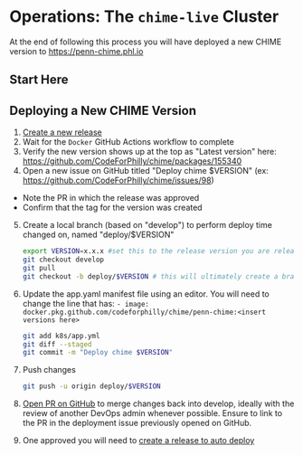 # Operations: The `chime-live` Cluster

At the end of following this process you will have deployed a new CHIME version to https://penn-chime.phl.io

## Start Here

## Deploying a New CHIME Version

1. [Create a new release](release-process.md)
2. Wait for the `Docker` GitHub Actions workflow to complete
3. Verify the new version shows up at the top as "Latest version" here: https://github.com/CodeForPhilly/chime/packages/155340
4. Open a new issue on GitHub titled "Deploy chime $VERSION" (ex: https://github.com/CodeForPhilly/chime/issues/98)
  * Note the PR in which the release was approved
  * Confirm that the tag for the version was created
5. Create a local branch (based on "develop") to perform deploy time changed on, named "deploy/$VERSION"

    ```bash
    export VERSION=x.x.x #set this to the release version you are releasing. (export VERSION=1.1.1 for version 1.1.1)
    git checkout develop
    git pull
    git checkout -b deploy/$VERSION # this will ultimately create a branch deploy/1.1.1 (from the reference above)
    ```

6. Update the app.yaml manifest file using an editor. You will need to change the line that has: ```- image: docker.pkg.github.com/codeforphilly/chime/penn-chime:<insert versions here>```

    ```bash
    git add k8s/app.yml
    git diff --staged
    git commit -m "Deploy chime $VERSION"
    ```

7. Push changes

    ```bash
    git push -u origin deploy/$VERSION
    ```

8. [Open PR on GitHub](https://github.com/CodeForPhilly/chime/compare) to merge changes back into develop, ideally with
 the review of another DevOps admin whenever possible. Ensure to link
 to the PR in the deployment issue previously opened on GitHub.

9. One approved you will need to [create a release to auto deploy](release-process.md)